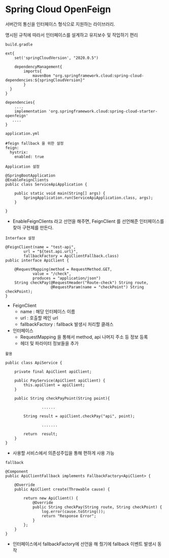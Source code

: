 ###
# Spring Cloud OpenFeign

서버간의 통신을 인터페이스 형식으로 지원하는 라이브러리.

명시된 규칙에 따라서 인터페이스를 설계하고 유지보수 및 작업하기 편리


``build.gradle``
```
ext{
	set('springCloudVersion', "2020.0.5")

	dependencyManagement{
		imports{
			mavenBom "org.springframework.cloud:spring-cloud-dependencies:${springCloudVersion}"
		}
  }
}

dependencies{
	....
	implementation 'org.springframework.cloud:spring-cloud-starter-openfeign'
   ....
}
```




``application.yml``
```aidl
#feign fallback 을 위한 설정
feign:
  hystrix:
    enabled: true
```





``Application 설정``
```aidl
@SpringBootApplication
@EnableFeignClients
public class ServiceApiApplication {

	public static void main(String[] args) {
		SpringApplication.run(ServiceApiApplication.class, args);
	}

}
```
- EnableFeignClients 라고 선언을 해주면, FeignClient 를 선언해준 인터페이스를 찾아 구현체를 만든다.



``Interface 설정``
```aidl
@FeignClient(name = "test-api",
        url = "${test.api.url}",
        fallbackFactory = ApiClientFallback.class)
public interface ApiClient {

    @RequestMapping(method = RequestMethod.GET,
            value = "/check",
            produces = "application/json")
    String checkPay(@RequestHeader("Route-check") String route,
                    @RequestParam(name = "checkPoint") String checkPoint);
}

```
- FeignClient
    - name : 해당 인터페이스 이름
    - url : 호출할 메인 url
    - fallbackFactory : fallback 발생시 처리할 클래스
- 인터페이스
    - RequestMapping 을 통해서 method, api 나머지 주소 등 정보 등록
    - 헤더 및 파라미터 정보들을 추가

``활용``
```aidl
public class ApiService {

    private final ApiClient apiClient;

    public PayService(ApiClient apiClient) {
        this.apiClient = apiClient;
    }

    public String checkPayPoint(String point){

				......

        String result = apiClient.checkPay("api", point);

				.......
        
        return  result;
    }
}
```

- 사용할 서비스에서 의존성주입을 통해 편하게 사용 가능


``fallback``
```aidl
@Component
public ApiClientFallback implements FallbackFactory<ApiClient> {

    @Override
    public ApiClient create(Throwable cause) {

        return new ApiClient() {
            @Override
            public String checkPay(String route, String checkPoint) {
                log.error(cause.toString());
                return "Response Error";
            }
        };
    }
}
```
- 인터페이스에서 fallbackFactory에 선언을 해 줬기에 fallback 이벤트 발생시 동작